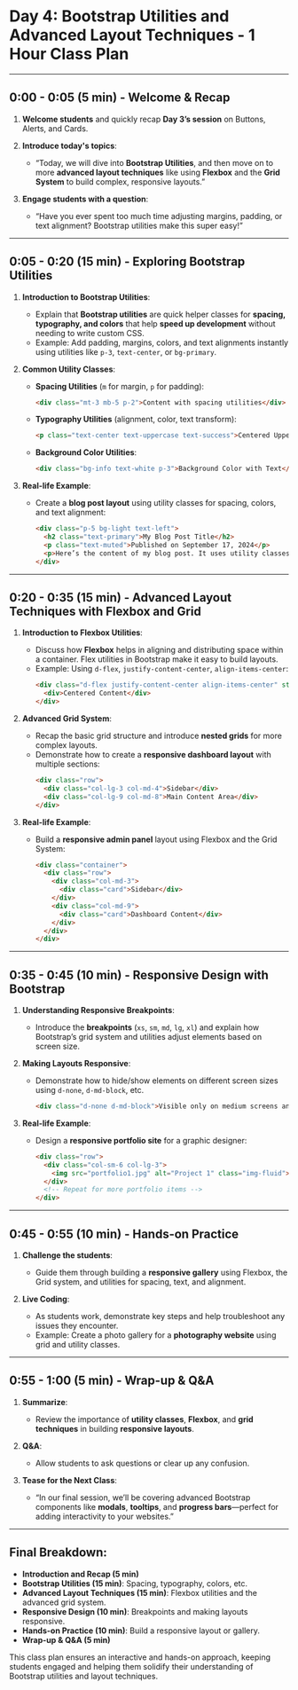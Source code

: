 # Day 4: Bootstrap Utilities and Advanced Layout Techniques - 1 Hour Class Plan

---

## 0:00 - 0:05 (5 min) - Welcome & Recap
1. **Welcome students** and quickly recap **Day 3’s session** on Buttons, Alerts, and Cards.
   
2. **Introduce today's topics**:
   - “Today, we will dive into **Bootstrap Utilities**, and then move on to more **advanced layout techniques** like using **Flexbox** and the **Grid System** to build complex, responsive layouts.”

3. **Engage students with a question**:
   - “Have you ever spent too much time adjusting margins, padding, or text alignment? Bootstrap utilities make this super easy!”

---

## 0:05 - 0:20 (15 min) - Exploring Bootstrap Utilities
1. **Introduction to Bootstrap Utilities**:
   - Explain that **Bootstrap utilities** are quick helper classes for **spacing, typography, and colors** that help **speed up development** without needing to write custom CSS.
   - Example: Add padding, margins, colors, and text alignments instantly using utilities like `p-3`, `text-center`, or `bg-primary`.

2. **Common Utility Classes**:
   - **Spacing Utilities** (`m` for margin, `p` for padding):
     ```html
     <div class="mt-3 mb-5 p-2">Content with spacing utilities</div>
     ```
   
   - **Typography Utilities** (alignment, color, text transform):
     ```html
     <p class="text-center text-uppercase text-success">Centered Uppercase Text</p>
     ```

   - **Background Color Utilities**:
     ```html
     <div class="bg-info text-white p-3">Background Color with Text</div>
     ```

3. **Real-life Example**: 
   - Create a **blog post layout** using utility classes for spacing, colors, and text alignment:
     ```html
     <div class="p-5 bg-light text-left">
       <h2 class="text-primary">My Blog Post Title</h2>
       <p class="text-muted">Published on September 17, 2024</p>
       <p>Here’s the content of my blog post. It uses utility classes for spacing and text color.</p>
     </div>
     ```

---

## 0:20 - 0:35 (15 min) - Advanced Layout Techniques with Flexbox and Grid
1. **Introduction to Flexbox Utilities**:
   - Discuss how **Flexbox** helps in aligning and distributing space within a container. Flex utilities in Bootstrap make it easy to build layouts.
   - Example: Using `d-flex`, `justify-content-center`, `align-items-center`:
     ```html
     <div class="d-flex justify-content-center align-items-center" style="height: 200px;">
       <div>Centered Content</div>
     </div>
     ```

2. **Advanced Grid System**:
   - Recap the basic grid structure and introduce **nested grids** for more complex layouts.
   - Demonstrate how to create a **responsive dashboard layout** with multiple sections:
     ```html
     <div class="row">
       <div class="col-lg-3 col-md-4">Sidebar</div>
       <div class="col-lg-9 col-md-8">Main Content Area</div>
     </div>
     ```

3. **Real-life Example**:
   - Build a **responsive admin panel** layout using Flexbox and the Grid System:
     ```html
     <div class="container">
       <div class="row">
         <div class="col-md-3">
           <div class="card">Sidebar</div>
         </div>
         <div class="col-md-9">
           <div class="card">Dashboard Content</div>
         </div>
       </div>
     </div>
     ```

---

## 0:35 - 0:45 (10 min) - Responsive Design with Bootstrap
1. **Understanding Responsive Breakpoints**:
   - Introduce the **breakpoints** (`xs`, `sm`, `md`, `lg`, `xl`) and explain how Bootstrap’s grid system and utilities adjust elements based on screen size.
   
2. **Making Layouts Responsive**:
   - Demonstrate how to hide/show elements on different screen sizes using `d-none`, `d-md-block`, etc.
     ```html
     <div class="d-none d-md-block">Visible only on medium screens and larger</div>
     ```

3. **Real-life Example**: 
   - Design a **responsive portfolio site** for a graphic designer:
     ```html
     <div class="row">
       <div class="col-sm-6 col-lg-3">
         <img src="portfolio1.jpg" alt="Project 1" class="img-fluid">
       </div>
       <!-- Repeat for more portfolio items -->
     </div>
     ```

---

## 0:45 - 0:55 (10 min) - Hands-on Practice
1. **Challenge the students**:
   - Guide them through building a **responsive gallery** using Flexbox, the Grid system, and utilities for spacing, text, and alignment.
   
2. **Live Coding**:
   - As students work, demonstrate key steps and help troubleshoot any issues they encounter.
   - Example: Create a photo gallery for a **photography website** using grid and utility classes.

---

## 0:55 - 1:00 (5 min) - Wrap-up & Q&A
1. **Summarize**:
   - Review the importance of **utility classes**, **Flexbox**, and **grid techniques** in building **responsive layouts**.

2. **Q&A**:
   - Allow students to ask questions or clear up any confusion.
   
3. **Tease for the Next Class**:
   - “In our final session, we’ll be covering advanced Bootstrap components like **modals**, **tooltips**, and **progress bars**—perfect for adding interactivity to your websites.”

---

## Final Breakdown:
- **Introduction and Recap (5 min)**
- **Bootstrap Utilities (15 min)**: Spacing, typography, colors, etc.
- **Advanced Layout Techniques (15 min)**: Flexbox utilities and the advanced grid system.
- **Responsive Design (10 min)**: Breakpoints and making layouts responsive.
- **Hands-on Practice (10 min)**: Build a responsive layout or gallery.
- **Wrap-up & Q&A (5 min)**

This class plan ensures an interactive and hands-on approach, keeping students engaged and helping them solidify their understanding of Bootstrap utilities and layout techniques.
